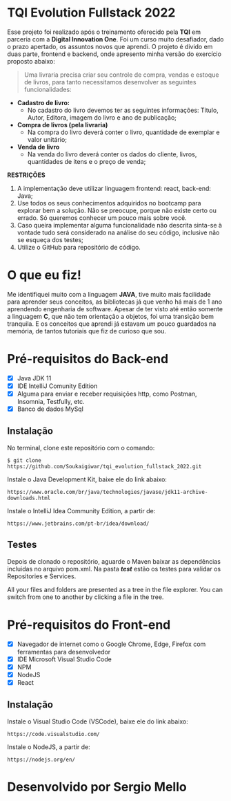 # TQI Evolution Fullstack 2022

Esse projeto foi realizado após o treinamento oferecido pela **TQI** em parceria com a **Digital Innovation One**. Foi um curso muito desafiador, dado o prazo apertado, os assuntos novos que aprendi.
O projeto é divido em duas parte, frontend e backend, onde apresento minha versão do exercício proposto abaixo:

> Uma livraria precisa criar seu controle de compra, vendas e estoque de livros, para tanto necessitamos desenvolver as seguintes funcionalidades:

 - **Cadastro de livro:**
	 - No cadastro do livro devemos ter as seguintes informações: Título, Autor, Editora, imagem do livro e ano de publicação;
 - **Compra de livros (pela livraria)**
	 - Na compra do livro deverá conter o livro, quantidade de exemplar e valor unitário;
 - **Venda de livro**
	 - Na venda do livro deverá conter os dados do cliente, livros, quantidades de itens e o preço de venda;

**RESTRIÇÔES**
1.  A implementação deve utilizar linguagem frontend: react, back-end: Java;
2.  Use todos os seus conhecimentos adquiridos no bootcamp para explorar bem a solução. Não se preocupe, porque não existe certo ou errado. Só queremos conhecer um pouco mais sobre você.
3.  Caso queira implementar alguma funcionalidade não descrita sinta-se à vontade tudo será considerado na análise do seu código, inclusive não se esqueça dos testes;
4.  Utilize o GitHub para repositório de código.

# O que eu fiz!
Me identifiquei muito com a linguagem **JAVA**, tive muito mais facilidade para aprender seus conceitos, as bibliotecas já que venho há mais de 1 ano aprendendo engenharia de software. Apesar de ter visto até então somente a linguagem **C**, que não tem orientação a objetos, foi uma transição bem tranquila. E os conceitos que aprendi já estavam um pouco guardados na memória, de tantos tutoriais que fiz de curioso que sou. 

# Pré-requisitos do Back-end
 - [x] Java JDK 11
 - [x] IDE IntelliJ Comunity Edition
 - [x] Alguma para enviar e receber requisições http, como Postman, Insomnia, Testfully, etc.
 - [x] Banco de dados MySql
 
## Instalação

No terminal, clone este repositório com o comando:

    $ git clone https://github.com/Soukaigiwar/tqi_evolution_fullstack_2022.git
 
Instale o Java Development Kit, baixe ele do link abaixo:
 
    https://www.oracle.com/br/java/technologies/javase/jdk11-archive-downloads.html

Instale o IntelliJ Idea Community Edition, a partir de:

    https://www.jetbrains.com/pt-br/idea/download/

## Testes
Depois de clonado o repositório, aguarde o Maven baixar as dependências incluidas no arquivo pom.xml.
Na pasta ***test*** estão os testes para validar os Repositories e Services.



All your files and folders are presented as a tree in the file explorer. You can switch from one to another by clicking a file in the tree.

# Pré-requisitos do Front-end
 - [x] Navegador de internet como o Google Chrome, Edge, Firefox com ferramentas para desenvolvedor
 - [x] IDE Microsoft Visual Studio Code
 - [x] NPM 
 - [x] NodeJS
 - [x] React

## Instalação
 
Instale o Visual Studio Code (VSCode), baixe ele do link abaixo:
 
    https://code.visualstudio.com/

Instale o NodeJS, a partir de:

    https://nodejs.org/en/

# Desenvolvido por Sergio Mello
